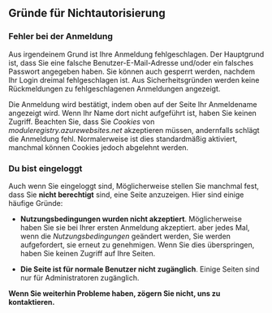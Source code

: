 ﻿## Gründe für Nichtautorisierung

### Fehler bei der Anmeldung
Aus irgendeinem Grund ist Ihre Anmeldung fehlgeschlagen. Der Hauptgrund ist, dass Sie eine falsche Benutzer-E-Mail-Adresse und/oder ein falsches Passwort angegeben haben.
Sie können auch gesperrt werden, nachdem Ihr Login dreimal fehlgeschlagen ist.
Aus Sicherheitsgründen werden keine Rückmeldungen zu fehlgeschlagenen Anmeldungen angezeigt.

Die Anmeldung wird bestätigt, indem oben auf der Seite Ihr Anmeldename angezeigt wird.
Wenn Ihr Name dort nicht aufgeführt ist, haben Sie keinen Zugriff.
Beachten Sie, dass Sie *Cookies* von *moduleregistry.azurewebsites.net* akzeptieren müssen, andernfalls schlägt die Anmeldung fehl.
Normalerweise ist dies standardmäßig aktiviert, manchmal können Cookies jedoch abgelehnt werden.


### Du bist eingeloggt
Auch wenn Sie eingeloggt sind,
Möglicherweise stellen Sie manchmal fest, dass Sie **nicht berechtigt** sind, eine Seite anzuzeigen.
Hier sind einige häufige Gründe:

- **Nutzungsbedingungen wurden nicht akzeptiert**.
Möglicherweise haben Sie sie bei Ihrer ersten Anmeldung akzeptiert.
aber jedes Mal, wenn die *Nutzungsbedingungen* geändert werden,
Sie werden aufgefordert, sie erneut zu genehmigen.
Wenn Sie dies überspringen, haben Sie keinen Zugriff auf Ihre Seiten.

- **Die Seite ist für normale Benutzer nicht zugänglich**.
Einige Seiten sind nur für Administratoren zugänglich.


**Wenn Sie weiterhin Probleme haben, zögern Sie nicht, uns zu kontaktieren.**
